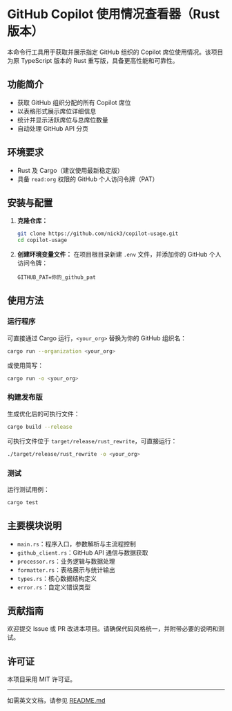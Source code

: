 # GitHub Copilot 使用情况查看器（Rust 版本）

本命令行工具用于获取并展示指定 GitHub 组织的 Copilot 席位使用情况。该项目为原 TypeScript 版本的 Rust 重写版，具备更高性能和可靠性。

## 功能简介

- 获取 GitHub 组织分配的所有 Copilot 席位
- 以表格形式展示席位详细信息
- 统计并显示活跃席位与总席位数量
- 自动处理 GitHub API 分页

## 环境要求

- Rust 及 Cargo（建议使用最新稳定版）
- 具备 `read:org` 权限的 GitHub 个人访问令牌（PAT）

## 安装与配置

1. **克隆仓库：**
    ```bash
    git clone https://github.com/nick3/copilot-usage.git
    cd copilot-usage
    ```

2. **创建环境变量文件：**
    在项目根目录新建 `.env` 文件，并添加你的 GitHub 个人访问令牌：
    ```
    GITHUB_PAT=你的_github_pat
    ```

## 使用方法

### 运行程序

可直接通过 Cargo 运行，`<your_org>` 替换为你的 GitHub 组织名：

```bash
cargo run --organization <your_org>
```

或使用简写：

```bash
cargo run -o <your_org>
```

### 构建发布版

生成优化后的可执行文件：

```bash
cargo build --release
```

可执行文件位于 `target/release/rust_rewrite`，可直接运行：

```bash
./target/release/rust_rewrite -o <your_org>
```

### 测试

运行测试用例：

```bash
cargo test
```

## 主要模块说明

- `main.rs`：程序入口，参数解析与主流程控制
- `github_client.rs`：GitHub API 通信与数据获取
- `processor.rs`：业务逻辑与数据处理
- `formatter.rs`：表格展示与统计输出
- `types.rs`：核心数据结构定义
- `error.rs`：自定义错误类型

## 贡献指南

欢迎提交 Issue 或 PR 改进本项目。请确保代码风格统一，并附带必要的说明和测试。

## 许可证

本项目采用 MIT 许可证。

---

如需英文文档，请参见 [README.md](./README.md)
